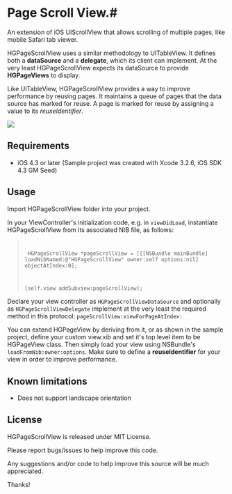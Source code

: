 # Page Scroll View.#

An extension of iOS UIScrollView that allows scrolling of multiple pages, like mobile Safari tab viewer. 

HGPageScrollView uses a similar methodology to UITableView. It defines both a **dataSource** and a **delegate**, which its client can implement. At the very least HGPageScrollView expects its dataSource to provide **HGPageViews** to display. 

Like UITableView, HGPageScrollView provides a way to improve performance by reusing pages. It maintains a queue of pages that the data source has marked for reuse. A page is marked for reuse by assigning a value to its *reuseIdentifier*.             
 
![](http://github.com/100grams/HGPageScrollView/raw/master/Screenshots/HGPageScrollView_Screen_shot_2.png)


## Requirements ##

- iOS 4.3 or later (Sample project was created with Xcode 3.2.6, iOS SDK 4.3 GM Seed)

## Usage ##

Import HGPageScrollView folder into your project. 
 
In your ViewController's initialization code, e.g. in <code>viewDidLoad</code>, instantiate HGPageScrollView from its associated NIB file, as follows:  

<blockquote><code>
<p> HGPageScrollView *pageScrollView = [[[NSBundle mainBundle] loadNibNamed:@"HGPageScrollView" owner:self options:nil] objectAtIndex:0];</p>
<p>[self.view addSubview:pageScrollView];</p></code> 
</blockquote>


Declare your view controller as <code>HGPageScrollViewDataSource</code> and optionally as <code>HGPageScrollViewDelegate</code> implement at the very least the required method in this protocol: <code>pageScrollView:viewForPageAtIndex:</code>    

You can extend HGPageView by deriving from it, or as shown in the sample project, define your custom view.xib and set it's top level item to be HGPageView class. Then simply load your view using NSBundle's <code>loadFromNib:owner:options</code>. Make sure to define a **reuseIdentifier** for your view in order to improve performance.   


## Known limitations ##

- Does not support landscape orientation
 

## License ##

HGPageScrollView is released under MIT License.

Please report bugs/issues to help improve this code. 

Any suggestions and/or code to help improve this source will be much appreciated.

Thanks!  